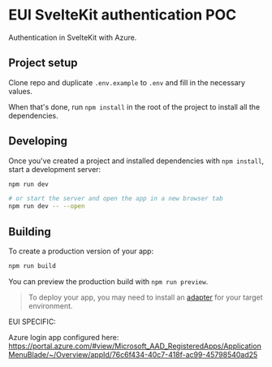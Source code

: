 # EUI SvelteKit authentication POC

Authentication in SvelteKit with Azure.

## Project setup

Clone repo and duplicate `.env.example` to `.env` and fill in the necessary values.

When that's done, run `npm install` in the root of the project to install all the dependencies.

## Developing

Once you've created a project and installed dependencies with `npm install`, start a development server:

```bash
npm run dev

# or start the server and open the app in a new browser tab
npm run dev -- --open
```

## Building

To create a production version of your app:

```bash
npm run build
```

You can preview the production build with `npm run preview`.

> To deploy your app, you may need to install an [adapter](https://kit.svelte.dev/docs/adapters) for your target environment.

EUI SPECIFIC:

Azure login app configured here: https://portal.azure.com/#view/Microsoft_AAD_RegisteredApps/ApplicationMenuBlade/~/Overview/appId/76c6f434-40c7-418f-ac99-45798540ad25
